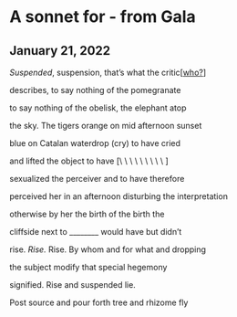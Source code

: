 # A sonnet for - from Gala
## January 21, 2022

*Suspended*, suspension, that’s what the critic\[[who?](https://en.wikipedia.org/wiki/Dream_Caused_by_the_Flight_of_a_Bee_Around_a_Pomegranate_a_Second_Before_Awakening)\] 

describes, to say nothing of the pomegranate

to say nothing of the obelisk, the elephant atop

the sky. The tigers orange on mid afternoon sunset

blue on Catalan waterdrop (cry) to have cried

and lifted the object to have \[\ \ \ \ \ \ \ \ \ \]

sexualized the perceiver and to have therefore

perceived her in an afternoon disturbing the interpretation

otherwise by her the birth of the birth the 

cliffside next to \_\_\_\_\_\_\_\_  would have but didn’t

rise. *Rise.* Rise. By whom and for what and dropping

the subject modify that special hegemony

signified. Rise and suspended lie.

Post source and pour forth tree and rhizome fly